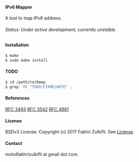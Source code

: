 #### IPv6 Mapper
A tool to map IPv6 address.

###### Status: Under active development, currently unstable.

#### Installation
```Bash
$ make
$ sudo make install
```

#### TODO
```Bash
$ cd /path/to/6map
$ grep -RE "TODO|FIXME|NOTE" .
```

#### References

[RFC 3493](https://www.ietf.org/rfc/rfc3493.txt)
[RFC 3542](https://www.ietf.org/rfc/rfc3542.txt)
[RFC 4861](https://tools.ietf.org/rfc/rfc4861.txt)

#### License

BSDv3 License. Copyright (c) 2017 Fakhri Zulkifli. See [License](https://github.com/fakhrizulkifli/6Map/blob/master/LICENSE).

#### Contact

mohdfakhrizulkifli at gmail dot com.
